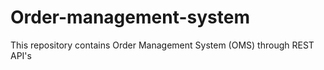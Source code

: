 # Order-management-system
This repository contains Order Management System (OMS) through REST API's 
